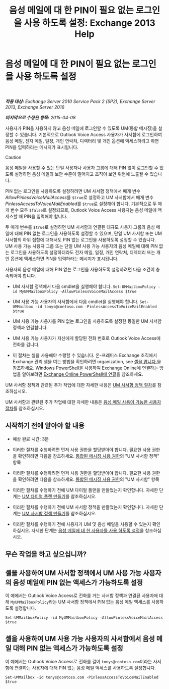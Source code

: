﻿---
title: '음성 메일에 대 한 PIN이 필요 없는 로그인을 사용 하도록 설정: Exchange 2013 Help'
TOCTitle: 음성 메일에 대 한 PIN이 필요 없는 로그인을 사용 하도록 설정
ms:assetid: 54133753-317c-42ef-9b0d-ca9f2d2d6bd7
ms:mtpsurl: https://technet.microsoft.com/ko-kr/library/Gg602127(v=EXCHG.150)
ms:contentKeyID: 54651814
ms.date: 05/22/2018
mtps_version: v=EXCHG.150
ms.translationtype: MT
---

# 음성 메일에 대 한 PIN이 필요 없는 로그인을 사용 하도록 설정

 

_**적용 대상:** Exchange Server 2010 Service Pack 2 (SP2), Exchange Server 2013, Exchange Server 2016_

_**마지막으로 수정된 항목:** 2015-04-08_

사용자가 PIN을 사용하지 않고 음성 메일에 로그인할 수 있도록 UM(통합 메시징)을 설정할 수 있습니다. 기본적으로 Outlook Voice Access 사용자가 사서함에 로그인하여 음성 메일, 전자 메일, 일정, 개인 연락처, 디렉터리 및 개인 옵션에 액세스하려고 하면 PIN을 입력하라는 메시지가 표시됩니다.

> [!CAUTION]
> 음성 메일을 사용할 수 있는 단일 사용자나 사용자 그룹에 대해 PIN 없이 로그인할 수 있도록 설정하면 음성 메일의 보안 수준이 떨어지고 조직이 보안 위험에 노출될 수 있습니다.


PIN 없는 로그인을 사용하도록 설정하려면 UM 사서함 정책에서 매개 변수 *AllowPinlessVoiceMailAccess*를 `$true`로 설정하고 UM 사서함에서 매개 변수 *PinlessAccessToVoiceMailEnabled*를 `$true`로 설정해야 합니다. 기본적으로 두 매개 변수 모두 `$false`로 설정되므로, Outlook Voice Access 사용자는 음성 메일에 액세스할 때 PIN을 입력해야 합니다.

두 매개 변수를 `$true`로 설정하면 UM 사서함과 연결된 대규모 사용자 그룹의 음성 메일에 대해 PIN 없는 로그인을 사용하도록 설정할 수 있으며, 단일 UM 사서함 또는 UM 사서함의 하위 집합에 대해서도 PIN 없는 로그인을 사용하도록 설정할 수 있습니다. UM 사용 가능 사용자 그룹 또는 단일 UM 사용 가능 사용자의 음성 메일에 대해 PIN 없는 로그인을 사용하도록 설정하더라도 전자 메일, 일정, 개인 연락처, 디렉터리 또는 개인 옵션에 액세스하면 PIN을 입력하라는 메시지가 표시됩니다.

사용자의 음성 메일에 대해 PIN 없는 로그인을 사용하도록 설정하려면 다음 조건이 충족되어야 합니다.

  - UM 사서함 정책에서 다음 cmdlet을 실행해야 합니다. `Set-UMMailboxPolicy -id MyUMMailboxPolicy -AllowPinlessVoiceMailAccess $true`

  - UM 사용 가능 사용자의 사서함에서 다음 cmdlet을 실행해야 합니다. `Set-UMMailbox -id tonys@contoso.com -PinlessAccessToVoiceMailEnabled $true`

  - UM 사용 가능 사용자를 PIN 없는 로그인을 사용하도록 설정한 동일한 UM 사서함 정책과 연결합니다.

  - UM 사용 가능 사용자가 자신에게 할당된 전화 번호로 Outlook Voice Access에 전화를 겁니다.

  - 이 절차는 셸을 사용해야 수행할 수 있습니다. 온-프레미스 Exchange 조직에서 Exchange 관리 셸을 여는 방법을 확인하려면 organization, see [셸을 엽니다.](https://technet.microsoft.com/ko-kr/library/dd638134\(v=exchg.150\))을 참조하세요. Windows PowerShell을 사용하여 Exchange Online에 연결하는 방법을 알아보려면 [Exchange Online PowerShell에 연결](https://go.microsoft.com/fwlink/p/?linkid=396554)을 참조하세요.

UM 사서함 정책과 관련된 추가 작업에 대한 자세한 내용은 [UM 사서함 정책 절차](um-mailbox-policy-procedures-exchange-2013-help.md)를 참조하십시오.

UM 사서함과 관련된 추가 작업에 대한 자세한 내용은 [음성 메일 사용이 가능한 사용자 절차](voice-mail-enabled-user-procedures-exchange-2013-help.md)를 참조하십시오.

## 시작하기 전에 알아야 할 내용

  - 예상 완료 시간: 3분

  - 이러한 절차를 수행하려면 먼저 사용 권한을 할당받아야 합니다. 필요한 사용 권한을 확인하려면 다음을 참조하세요. [통합된 메시징 사용 권한](unified-messaging-permissions-exchange-2013-help.md)의 "UM 사서함 정책" 항목

  - 이러한 절차를 수행하려면 먼저 사용 권한을 할당받아야 합니다. 필요한 사용 권한을 확인하려면 다음을 참조하세요. [통합된 메시징 사용 권한](unified-messaging-permissions-exchange-2013-help.md)의 "UM 사서함" 항목

  - 이러한 절차를 수행하기 전에 UM 다이얼 플랜을 만들었는지 확인합니다. 자세한 단계는 [UM 다이얼 플랜 만들기](create-a-um-dial-plan-exchange-2013-help.md)를 참조하십시오.

  - 이러한 절차를 수행하기 전에 UM 사서함 정책을 만들었는지 확인합니다. 자세한 단계는 [UM 사서함 정책 만들기](create-a-um-mailbox-policy-exchange-2013-help.md)를 참조하십시오.

  - 이러한 절차를 수행하기 전에 사용자가 UM 및 음성 메일을 사용할 수 있는지 확인하십시오. 자세한 단계는 [음성 메일에 대 한 사용자를 사용 하도록 설정](enable-a-user-for-voice-mail-exchange-2013-help.md)을 참조하십시오.

## 무슨 작업을 하고 싶으십니까?

## 셸을 사용하여 UM 사서함 정책에서 UM 사용 가능 사용자의 음성 메일에 PIN 없는 액세스가 가능하도록 설정

이 예에서는 Outlook Voice Access로 전화를 거는 사서함 정책과 연결된 사용자에 대해 `MyUMMailboxPolicy`라는 UM 사서함 정책에서 PIN 없는 음성 메일 액세스를 사용하도록 설정합니다.

    Set-UMMailboxPolicy -id MyUMMailboxPolicy -AllowPinlessVoiceMailAccess $true

## 셸을 사용하여 UM 사용 가능 사용자의 사서함에서 음성 메일 대해 PIN 없는 액세스가 가능하도록 설정

이 예에서는 Outlook Voice Access로 전화를 걸어 `tonys@contoso.com`이라는 사서함에 연결하는 사용자에 대해 PIN 없는 음성 메일 액세스를 사용하도록 설정합니다.

    Set-UMMailbox -id tonys@contoso.com -PinlessAccessToVoiceMailEnabled $true

